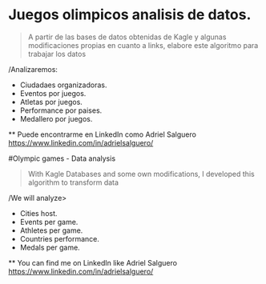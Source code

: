 # Juegos olimpicos analisis de datos.

>A partir de las bases de datos obtenidas de Kagle y algunas modificaciones propias en cuanto a links, elabore este algoritmo para trabajar los datos


/Analizaremos:

* Ciudadaes organizadoras.
* Eventos por juegos.
* Atletas por juegos.
* Performance por paises.
* Medallero por juegos.


** Puede encontrarme en LinkedIn como Adriel Salguero https://www.linkedin.com/in/adrielsalguero/

#Olympic games - Data analysis

> With Kagle Databases and some own modifications, I developed this algorithm to transform data

/We will analyze>

* Cities host.
* Events per game.
* Athletes per game.
* Countries performance.
* Medals per game.


** You can find me on LinkedIn like Adriel Salguero https://www.linkedin.com/in/adrielsalguero/
